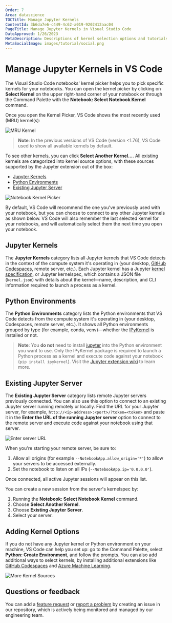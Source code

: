 ```yaml
---
Order: 7
Area: datascience
TOCTitle: Manage Jupyter Kernels
ContentId: 3b6da7e6-c449-4c62-a019-9202412aac04
PageTitle: Manage Jupyter Kernels in Visual Studio Code
DateApproved: 1/26/2023
MetaDescription: Descriptions of kernel selection options and tutorials on managing different types of kernels when working with Jupyter Notebooks in Visual Studio Code.
MetaSocialImage: images/tutorial/social.png
---
```


# Manage Jupyter Kernels in VS Code

The Visual Studio Code notebooks' kernel picker helps you to pick specific kernels for your notebooks. You can open the kernel picker by clicking on **Select Kernel** on the upper right-hand corner of your notebook or through the Command Palette with the **Notebook: Select Notebook Kernel** command.

Once you open the Kernel Picker, VS Code shows the most recently used (MRU) kernel(s):

![MRU Kernel](images/jupyter-kernel-management/mru-kernel.png)

> **Note**: In the previous versions of VS Code (version <1.76), VS Code used to show all available kernels by default.

To see other kernels, you can click **Select Another Kernel...**. All existing kernels are categorized into kernel source options, with these sources supported by the Jupyter extension out of the box:

- [Jupyter Kernels](#jupyter-kernels)
- [Python Environments](#python-environments)
- [Existing Jupyter Server](#existing-jupyter-server)

![Notebook Kernel Picker](images/jupyter-kernel-management/noterbook-kernel-picker.gif)

By default, VS Code will recommend the one you've previously used with your notebook, but you can choose to connect to any other Jupyter kernels as shown below. VS Code will also remember the last selected kernel for your notebooks, and will automatically select them the next time you open your notebook.

## Jupyter Kernels

The **Jupyter Kernels** category lists all Jupyter kernels that VS Code detects in the context of the compute system it's operating in (your desktop, [GitHub Codespaces](https://github.com/features/codespaces), remote server, etc.). Each Jupyter kernel has a Jupyter [kernel specification](https://jupyter-client.readthedocs.io/en/stable/kernels.html#kernel-specs), or Jupyter kernelspec, which contains a JSON file (`kernel.json`) with details about the kernel—name, description, and CLI information required to launch a process as a kernel.

## Python Environments

The **Python Environments** category lists the Python environments that VS Code detects from the compute system it's operating in (your desktop, Codespaces, remote server, etc.). It shows all Python environments grouped by type (for example, conda, venv)—whether the [IPyKernel](https://ipython.readthedocs.io/en/stable/install/kernel_install.html) is installed or not.

   > **Note**: You **do not** need to install [jupyter](https://pypi.org/project/jupyter/) into the Python environment you want to use. Only the IPyKernel package is required to launch a Python process as a kernel and execute code against your notebook (`pip install ipykernel`). Visit the [Jupyter extension wiki](https://github.com/microsoft/vscode-jupyter/wiki/Kernels-(Architecture)) to learn more.

## Existing Jupyter Server

The **Existing Jupyter Server** category lists remote Jupyter servers previously connected. You can also use this option to connect to an existing Jupyter server running remotely or locally. Find the URL for your Jupyter server, for example, `http://<ip-address>:<port>/?token=<token>` and paste it in the **Enter the URL of the running Jupyter server** option to connect to the remote server and execute code against your notebook using that server.

![Enter server URL](images/jupyter-kernel-management/select-enter-server-url.png)

When you're starting your remote server, be sure to:

1. Allow all origins (for example `--NotebookApp.allow_origin='*'`) to allow your servers to be accessed externally.
2. Set the notebook to listen on all IPs (`--NotebookApp.ip='0.0.0.0'`).

Once connected, all active Jupyter sessions will appear on this list.

You can create a new session from the server's kernelspec by:

1. Running the **Notebook: Select Notebook Kernel** command.
2. Choose **Select Another Kernel**.
3. Choose **Existing Jupyter Server**.
4. Select your server.

## Adding Kernel Options

If you do not have any Jupyter kernel or Python environment on your machine, VS Code can help you set up: go to the Command Palette, select **Python: Create Environment**, and follow the prompts. You can also add additional ways to select kernels, by installing additional extensions like [GitHub Codespaces](https://marketplace.visualstudio.com/items?itemName=GitHub.codespaces) and [Azure Machine Learning](https://marketplace.visualstudio.com/items?itemName=ms-toolsai.vscode-ai).

![More Kernel Sources](images/jupyter-kernel-management/more-kernel-sources.png)

## Questions or feedback

You can add a [feature request](https://github.com/microsoft/vscode-jupyter/issues/new?assignees=&labels=feature-request&template=3_feature_request.md) or [report a problem](https://github.com/microsoft/vscode-jupyter/issues/new?assignees=&labels=bug&template=1_bug_report.md) by creating an issue in our repository, which is actively being monitored and managed by our engineering team.
